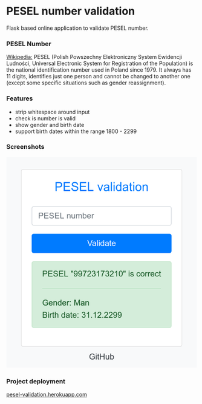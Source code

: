 # PESEL number validation

Flask based online application to validate PESEL number.
### PESEL Number
[Wikipedia:](https://en.wikipedia.org/wiki/PESEL/) PESEL (Polish Powszechny Elektroniczny System Ewidencji Ludności, Universal Electronic System for Registration of the Population) is the national identification number used in Poland since 1979. It always has 11 digits, identifies just one person and cannot be changed to another one (except some specific situations such as gender reassignment).

### Features
 * strip whitespace around input
 * check is number is valid
 * show gender and birth date
 * support birth dates within the range 1800 - 2299

### Screenshots
![](https://github.com/TobKed/pesel_validation/raw/master/images/screenshot.png "timerch")

### Project deployment

[pesel-validation.herokuapp.com](https://pesel-validation.herokuapp.com/)


